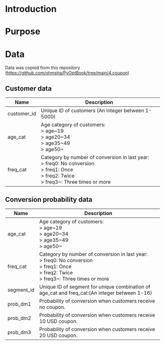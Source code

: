 # Introduction




# Purpose


# Data

Data was copied from this repository (https://github.com/ohmsha/PyOptBook/tree/main/4.coupon)

## Customer data

| Name        | Description                                                                                                                     |
|-------------|---------------------------------------------------------------------------------------------------------------------------------|
| customer_id | Unique ID of customers (An integer between 1-5000)                                                                                                 |
| age_cat     | Age category of customers:<br /> > age\~19<br /> > age20\~34<br /> > age35\~49<br /> > age50\~                                                              |
| freq_cat    | Category by number of conversion in last year:<br /> > freq0: No conversion<br /> > freq1: Once<br /> > freq2: Twice<br /> > freq3\~: Three times or more |


## Conversion probability data

| Name       | Description                                                                                                                      |
|------------|----------------------------------------------------------------------------------------------------------------------------------|
| age_cat    | Age category of customers:<br /> > age\~19<br /> > age20\~34<br /> > age35\~49<br /> > age50\~                                                               |
| freq_cat   | Category by number of conversion in last year:<br /> > freq0: No conversion<br /> > freq1: Once<br /> > freq2: Twice<br /> > freq3~: Three times or more |
| segment_id | Unique ID of segment for unique combination of age_cat and freq_cat:(An integer between 1-16)                                    |
| prob_dm1   | Probability of conversion when customers receive no coupon.                                                                      |
| prob_dm2   | Probability of conversion when customers receive 10 USD coupon.                                                                  |
| prob_dm3   | Probability of conversion when customers receive 20 USD coupon.                                                                  |